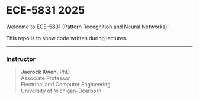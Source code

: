 # ECE-5831 2025

Welcome to ECE-5831 (Pattern Recognition and Neural Networks)!

This repo is to show code written during lectures.

---
### Instructor
> **Jaerock Kwon**, PhD  
Associate Professor  
Electrical and Computer Engineering  
University of Michigan-Dearborn